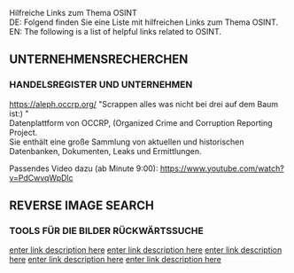 Hilfreiche Links zum Thema OSINT
<br>
DE: Folgend finden Sie eine Liste mit hilfreichen Links zum Thema OSINT.<br>
EN: The following is a list of helpful links related to OSINT.<br>

## UNTERNEHMENSRECHERCHEN<br>
### HANDELSREGISTER UND UNTERNEHMEN<br>
https://aleph.occrp.org/ "Scrappen alles was nicht bei drei auf dem Baum ist:) "<br>
Datenplattform von OCCRP, (Organized Crime and Corruption Reporting Project.<br>
Sie enthält eine große Sammlung von aktuellen und historischen Datenbanken, Dokumenten, Leaks und Ermittlungen.<br>

Passendes Video dazu (ab Minute 9:00): https://www.youtube.com/watch?v=PdCwvqWpDlc <br>

## REVERSE IMAGE SEARCH <br>
### TOOLS FÜR DIE BILDER RÜCKWÄRTSSUCHE

[enter link description here](https://tineye.com/)
[enter link description here](http://karmadecay.com/)
[enter link description here](https://yandex.com/images/)
[enter link description here](https://www.bing.com/visualsearch)
[enter link description here](https://addons.mozilla.org/en-US/firefox/addon/image-reverse-search/)
